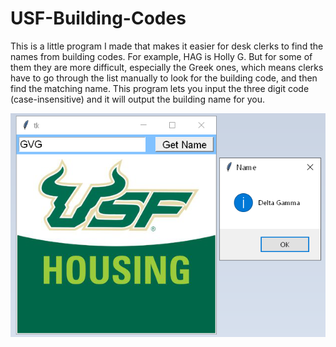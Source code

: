 # USF-Building-Codes
This is a little program I made that makes it easier for desk clerks to find the names from building codes. 
For example, HAG is Holly G. But for some of them they are more difficult, especially the Greek ones, which means clerks have to go through the list manually to look for the building code, and then find the matching name. 
This program lets you input the three digit code (case-insensitive) and it will output the building name for you. 

![Screenshot](example.png)

